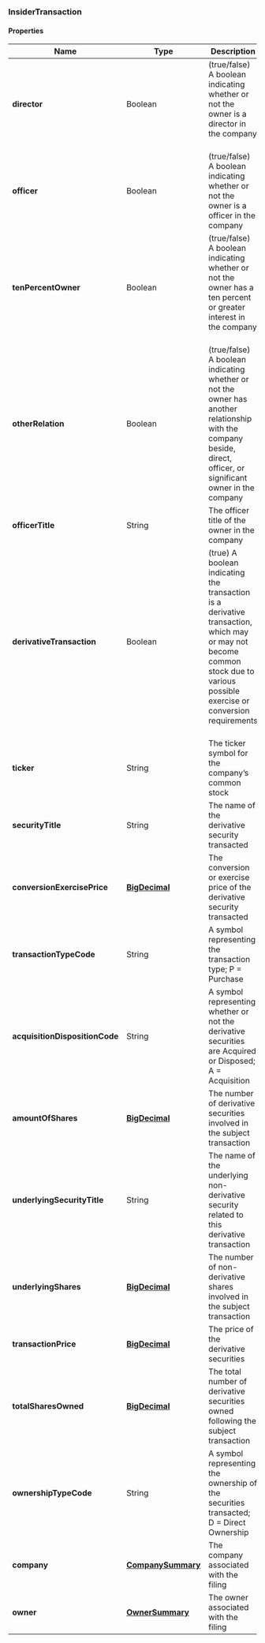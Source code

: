 
[//]: # (CLASS:InsiderTransaction)

[//]: # (KIND:object)

### InsiderTransaction

#### Properties

[//]: # (START_DEFINITION)

Name | Type | Description
------------ | ------------- | -------------
**director** | Boolean | (true/false) A boolean indicating whether or not the owner is a director in the company &nbsp;
**officer** | Boolean | (true/false) A boolean indicating whether or not the owner is a officer in the company &nbsp;
**tenPercentOwner** | Boolean | (true/false) A boolean indicating whether or not the owner has a ten percent or greater interest in the company &nbsp;
**otherRelation** | Boolean | (true/false) A boolean indicating whether or not the owner has another relationship with the company beside, direct, officer, or significant owner in the company &nbsp;
**officerTitle** | String | The officer title of the owner in the company &nbsp;
**derivativeTransaction** | Boolean | (true) A boolean indicating the transaction is a derivative transaction, which may or may not become common stock due to various possible exercise or conversion requirements &nbsp;
**ticker** | String | The ticker symbol for the company’s common stock &nbsp;
**securityTitle** | String | The name of the derivative security transacted &nbsp;
**conversionExercisePrice** | [**BigDecimal**](BigDecimal.md) | The conversion or exercise price of the derivative security transacted &nbsp;
**transactionTypeCode** | String | A symbol representing the transaction type; P &#x3D; Purchase | S &#x3D; Sale | A  &#x3D; Award | M &#x3D; Conversion to Common | C &#x3D; Conversion | X &#x3D; Exercise of Derivative More Transaction Codes &nbsp;
**acquisitionDispositionCode** | String | A symbol representing whether or not the derivative securities are Acquired or Disposed; A &#x3D; Acquisition | D &#x3D; Disposition &nbsp;
**amountOfShares** | [**BigDecimal**](BigDecimal.md) | The number of derivative securities involved in the subject transaction &nbsp;
**underlyingSecurityTitle** | String | The name of the underlying non-derivative security related to this derivative transaction &nbsp;
**underlyingShares** | [**BigDecimal**](BigDecimal.md) | The number of non-derivative shares involved in the subject transaction &nbsp;
**transactionPrice** | [**BigDecimal**](BigDecimal.md) | The price of the derivative securities &nbsp;
**totalSharesOwned** | [**BigDecimal**](BigDecimal.md) | The total number of derivative securities owned following the subject transaction &nbsp;
**ownershipTypeCode** | String | A symbol representing the ownership of the securities transacted; D &#x3D; Direct Ownership | I &#x3D; Indirect Ownership &nbsp;
**company** | [**CompanySummary**](CompanySummary.md) | The company associated with the filing &nbsp;
**owner** | [**OwnerSummary**](OwnerSummary.md) | The owner associated with the filing &nbsp;

[//]: # (END_DEFINITION)


[//]: # (CONTAINED_CLASS:BigDecimal)


[//]: # (CONTAINED_CLASS:BigDecimal)


[//]: # (CONTAINED_CLASS:BigDecimal)


[//]: # (CONTAINED_CLASS:BigDecimal)


[//]: # (CONTAINED_CLASS:BigDecimal)


[//]: # (CONTAINED_CLASS:CompanySummary)


[//]: # (CONTAINED_CLASS:OwnerSummary)





